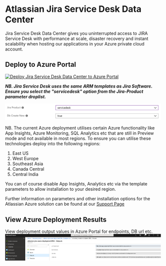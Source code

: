 # Atlassian Jira Service Desk Data Center

Jira Service Desk Data Center gives you uninterrupted access to JIRA Service Desk with performance at scale, disaster recovery and instant scalability when hosting our applications in your Azure private cloud account.

## Deploy to Azure Portal

[![Deploy Jira Service Desk Data Center to Azure Portal](https://azuredeploy.net/deploybutton.png)](https://portal.azure.com/#create/Microsoft.Template/uri/https%3A%2F%2Fbitbucket.org%2Fatlassian%2Fatlassian-azure-deployment%2Fraw%2Fmaster%2Fjira%2Fazuredeploy.json)

**_NB. Jira Service Desk uses the same ARM templates as Jira Software. Ensure you select the "servicedesk" option from the Jira-Product parameter droplist._**

![alt text](../jira/images/ServiceDeskJiraOption.png "Jira Service Desk Option")

NB. The current Azure deployment utilises certain Azure functionality like App Insights, Azure Monitoring, SQL Analytics etc that are still in Preview mode and not available in most regions. To ensure you can utilise these technologies deploy into the following regions:
1. East US
2. West Europe
3. Southeast Asia
4. Canada Central
5. Central India

You can of course disable App Insights, Analytics etc via the template parameters to allow installation to your desired region.

Further information on parameters and other installation options for the Atlassian Azure solution can be found at our [Support Page](https://hello.atlassian.net/wiki/spaces/DC/pages/369608838/Azure+Support+Page)  

## View Azure Deployment Results

View deployment output values in Azure Portal for endpoints, DB url etc.  
![alt text](../jira/images/JiraDeploymentResults.png "Jira Service Desk Deployment Results")
